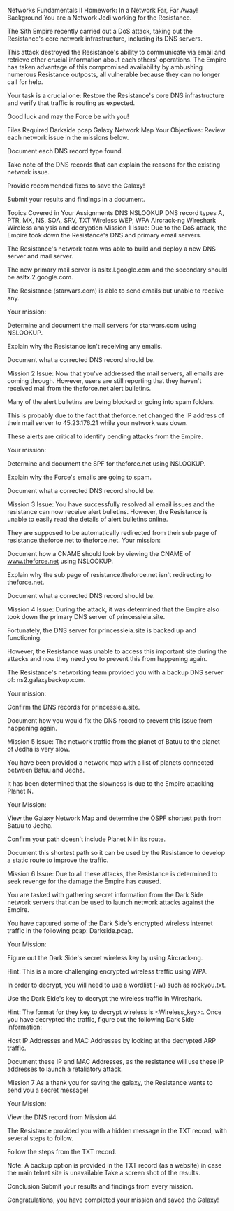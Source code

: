 Networks Fundamentals II Homework: In a Network Far, Far Away!
Background
You are a Network Jedi working for the Resistance.

The Sith Empire recently carried out a DoS attack, taking out the Resistance's core network infrastructure, including its DNS servers.

This attack destroyed the Resistance's ability to communicate via email and retrieve other crucial information about each others' operations. The Empire has taken advantage of this compromised availability by ambushing numerous Resistance outposts, all vulnerable because they can no longer call for help.

Your task is a crucial one: Restore the Resistance's core DNS infrastructure and verify that traffic is routing as expected.

Good luck and may the Force be with you!

Files Required
Darkside pcap
Galaxy Network Map
Your Objectives:
Review each network issue in the missions below.

Document each DNS record type found.

Take note of the DNS records that can explain the reasons for the existing network issue.

Provide recommended fixes to save the Galaxy!

Submit your results and findings in a document.

Topics Covered in Your Assignments
DNS
NSLOOKUP
DNS record types
A, PTR, MX, NS, SOA, SRV, TXT
Wireless
WEP, WPA
Aircrack-ng
Wireshark Wireless analysis and decryption
Mission 1
Issue: Due to the DoS attack, the Empire took down the Resistance's DNS and primary email servers.

The Resistance's network team was able to build and deploy a new DNS server and mail server.

The new primary mail server is asltx.l.google.com and the secondary should be asltx.2.google.com.

The Resistance (starwars.com) is able to send emails but unable to receive any.

Your mission:

Determine and document the mail servers for starwars.com using NSLOOKUP.

Explain why the Resistance isn't receiving any emails.

Document what a corrected DNS record should be.

Mission 2
Issue: Now that you've addressed the mail servers, all emails are coming through. However, users are still reporting that they haven't received mail from the theforce.net alert bulletins.

Many of the alert bulletins are being blocked or going into spam folders.

This is probably due to the fact that theforce.net changed the IP address of their mail server to 45.23.176.21 while your network was down.

These alerts are critical to identify pending attacks from the Empire.

Your mission:

Determine and document the SPF for theforce.net using NSLOOKUP.

Explain why the Force's emails are going to spam.

Document what a corrected DNS record should be.

Mission 3
Issue: You have successfully resolved all email issues and the resistance can now receive alert bulletins. However, the Resistance is unable to easily read the details of alert bulletins online.

They are supposed to be automatically redirected from their sub page of resistance.theforce.net to theforce.net.
Your mission:

Document how a CNAME should look by viewing the CNAME of www.theforce.net using NSLOOKUP.

Explain why the sub page of resistance.theforce.net isn't redirecting to theforce.net.

Document what a corrected DNS record should be.

Mission 4
Issue: During the attack, it was determined that the Empire also took down the primary DNS server of princessleia.site.

Fortunately, the DNS server for princessleia.site is backed up and functioning.

However, the Resistance was unable to access this important site during the attacks and now they need you to prevent this from happening again.

The Resistance's networking team provided you with a backup DNS server of: ns2.galaxybackup.com.

Your mission:

Confirm the DNS records for princessleia.site.

Document how you would fix the DNS record to prevent this issue from happening again.

Mission 5
Issue: The network traffic from the planet of Batuu to the planet of Jedha is very slow.

You have been provided a network map with a list of planets connected between Batuu and Jedha.

It has been determined that the slowness is due to the Empire attacking Planet N.

Your Mission:

View the Galaxy Network Map and determine the OSPF shortest path from Batuu to Jedha.

Confirm your path doesn't include Planet N in its route.

Document this shortest path so it can be used by the Resistance to develop a static route to improve the traffic.

Mission 6
Issue: Due to all these attacks, the Resistance is determined to seek revenge for the damage the Empire has caused.

You are tasked with gathering secret information from the Dark Side network servers that can be used to launch network attacks against the Empire.

You have captured some of the Dark Side's encrypted wireless internet traffic in the following pcap: Darkside.pcap.

Your Mission:

Figure out the Dark Side's secret wireless key by using Aircrack-ng.

Hint: This is a more challenging encrypted wireless traffic using WPA.

In order to decrypt, you will need to use a wordlist (-w) such as rockyou.txt.

Use the Dark Side's key to decrypt the wireless traffic in Wireshark.

Hint: The format for they key to decrypt wireless is <Wireless_key>:<SSID>.
Once you have decrypted the traffic, figure out the following Dark Side information:

Host IP Addresses and MAC Addresses by looking at the decrypted ARP traffic.

Document these IP and MAC Addresses, as the resistance will use these IP addresses to launch a retaliatory attack.

Mission 7
As a thank you for saving the galaxy, the Resistance wants to send you a secret message!

Your Mission:

View the DNS record from Mission #4.

The Resistance provided you with a hidden message in the TXT record, with several steps to follow.

Follow the steps from the TXT record.

Note: A backup option is provided in the TXT record (as a website) in case the main telnet site is unavailable
Take a screen shot of the results.

Conclusion
Submit your results and findings from every mission.

Congratulations, you have completed your mission and saved the Galaxy!

